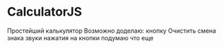 # CalculatorJS
Простейший калькулятор
Возможно доделаю:
кнопку Очистить
смена знака
звуки нажатия на кнопки
подумаю что еще
